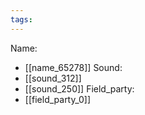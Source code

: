 ```yaml
---
tags:
---
```

Name:
- [[name_65278]]
Sound:
- [[sound_312]]
- [[sound_250]]
Field_party:
- [[field_party_0]]
